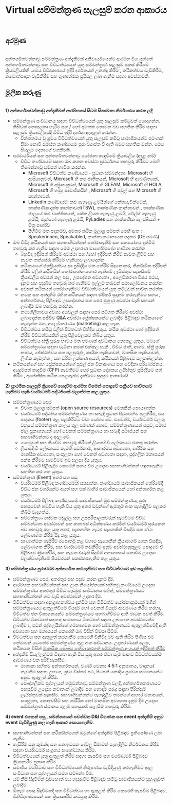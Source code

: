 **<h1>Virtual සම්මන්ත්‍රණ සැලසුම් කරන ආකාරය</h1>**</br>
**<h2>අරමුණ</h2>**</br>
අන්තර්ගතවන්නාවූ සම්මන්ත්‍රණ අත්දැකීමක් අනිවාර්යයෙන්ම ආරම්භ විය යුත්තේ අන්තර්ගතවන්නාවූ  සහ විවිධත්වයෙන් යුතු  සම්මන්ත්‍රණ සැලසුම් සකස් කිරීමේ ක්‍රියවලියකිනි  .මෙය විවිදාකාරයේ ඉදිරි දර්ශනයන් උනන්දු කිරීම , කථිකත්වය වැඩිකිරීම, නවොත්පාදන වැඩිකිරීම සහ ගුණාත්මක ප්‍රථිපල ලබා ගැනීම සඳහා අවස්ථාවකි.</br>
**<h2>මූලික කරුණු</h2>**</br>
**1)	අන්තර්ගතවන්නාවූ අත්දැකීමක් ආරම්භයේ සිටම සිතාමතා නිර්මාණය කරන ලදී**</br>
* සම්මන්ත්‍රණ සංවිධානය සඳහා විවිධත්වයෙන් යුතු සැලසුම් කමිටුවක් යොදාගන්න. කිසිවක් නොසලකා හැරීම සහ / හෝ අමතක නොවන බව සහතික කිරීම සඳහා සැලසුම් ක්‍රියාවලියේදී විවිධ ඉදිරි දර්ශන ඇතුළත් කරන්න.</br>
  * චින්තනමය වු ශ්‍රමය විවිධත්වයෙන් යුතු සැලසුම් කමිටු සාමාජිකයන්ට පමණක් සීමා නොවී සමස්ත කණ්ඩායම පුරා ව්‍යාප්ත වී ඇති බවට සහතික වන්න. මෙය සියලුම දෙනාගේ වගකීමකි.</br>
* පරමාර්ථයක් සහ අන්තර්ගතවන්නාවූ යෝජනා කැඳවීමේ ක්‍රියාවලිය (අදාළ නම්)</br>
  * විවිධ කණ්ඩායම් සඳහා ඔබ කතන අවස්ථා ප්‍රවර්ධනය තහවුරු කිරීමට මෙහි තිබෙන්නාවූ  සම්පත් භාවිත කරන්න.</br>
    * Microsoft විවිධත්ව කණ්ඩායම් - ප්‍රධාන සම්බන්දතා: Microsoft හි ආසියානුවන්, Microsoft හි කළු ජාතිකයන්, Microsoft හි ආබාධිතයන්, Microsoft හි  අප්‍රිකානුවන්, Microsoft හි GLEAM, Microsoft හි HOLA, Microsoft හි හමුදා සාමාජිකයින් , Microsoft හි පවුල් සහ Microsoft හි කාන්තාවන්.</br>
    * LinkedIn කණ්ඩායම්: කළු ගැහැණු ළමයින්ගේ කේතය,චික්ටෙක්, තාක්ෂණික දක්ෂ කාන්තාවන්(TSW), තාක්ෂණික කාන්තාවන් , තාක්ෂණික ජාලයේ කළු වෘත්තිකයන්, කේත ලියන ගැහැණු ළමයි, රේල්ස් ගැහැණු ළමයි, ජැන්ගෝ ගැහැණු ළමයි, PyLadies සහ තාක්ෂණික ලෙස්බියන් + මිත්‍ර පාර්ශව </br>
    * පිහිටීම මත පදනම්ව, අමතර කථික මූලාශ්‍ර සම්පත් මෙහි ඇත : Speakerinnen, Speakabled, කාන්තා කථානායක පදනම (DE පමණි)</br>
* ඔබ විවිද කථිකයන් සහ සහභාගිවන්නන් තෝරාගැනීම් සහ සහයෝගය දැක්වීම තහවුරු කර ගැනීම සඳහා   මෙම  උදාහරණ මාර්ගෝපදේශ භාවිතා කරන්න</br>
  * බහුවිද ඉදිරිපත් කිරීමේ  අවස්ථා සහ /හෝ ඉදිරිපත් කිරීම් නැවත ලිවීම් සහ නැවත තක්සේරු කිරීමේ හැකියාව ලබාදෙන්න </br>
  * කථිකයාගේ ජනප්‍රියත්වය සා ප්‍රසිද්දිය මත තේරීම් සිදුනොකර, නිර්නාමික ඉදිරිපත් කිරීම් වලින් කථිකයින් තෝරාගන්න.තොර ගැනීමේ ලෑයිස්තුව සැකසීමේ ක්‍රියාවලිය අවසන් කල පසු ,  උපදේශන අවශ්‍යතා , අලෙවිකරණ විෂය පථය, දැනුම සහ පසුබිම තහවුරු කර ගැනීමට  ඉල්ලුම් කරුවන් සමාලෝචනය කරන්න </br>
  * අවසන් කථිකයන් තෝරාගැනීමට විවිධත්වයෙන් යුතු කමිටුවක් භාවිත කරන්න</br>
  * නවක  සහ අත්දැකීම් රහිත කථිකයන් සඳහා ස්පීකර් සුදානම් කරගැනීමට සහය , අන්තර්ගතයැ පිළිබඳව උපදේශනය සහ පෙර පුහුණු අවස්ථා වැනි සහයන් ලබාදීම ඔබ තහවුරු කරන්න.</br>
  * නම්‍යශීලීභාවය අවශ්‍ය අයවලුන් සඳහා පෙර පටිගත කිරීමේ අවස්ථා ලබාදෙන්න.සජීවීව Q&A අවස්ථා ප්‍රේක්ෂකයන්ට ලබාදීම  පිළිබඳව කථිකයාගේ කැමැත්ත මත, අලෙවිකරණය (marketing) කළ හැක.</br>
  * විවිධත්වය කමිටු වලින් පිටතටත් විහිදිය යුතුය. කථික අවස්ථා හෝ ඉදිරිපත් කිරීම් විවිධත්වයකින් යුතු පිළිවෙලකට තිබිය යුතුය.</br>
  * විවිධත්වය ස්ත්‍රී පුරුෂ භාවය මත පමණක් අවධානය නොකළ යුතුය. ඔබගේ සම්මන්ත්‍රණය සඳහා වැටිනා කමක් එක්කල හැකි , විවිධ ජාතී, ආගම්, ස්ත්‍රී පුරුෂ භාවය,  ජේෂ්ඨත්වය සහ පළපුරුද්ද, කායික හැකියාවන්, මානසික හැකියාවන්, ලිංගික කැමැත්ත , සහ චරිත ලක්ෂණ අයත්, කථිකයන් පිළිබඳව සලකාබලන්න.</br>
* කථිකයන්ගේ සහ ප්‍රේක්ෂකයන්ගේ පුළුල් ජන විකාෂණය සහ වේදිකා පරිබෝජනය.  අයදුම්පත් කැඳවීම (CFP) නැවතීමට පෙර ප්‍රධාන දේශකය ලයිස්තුව ප්‍රසිද්දියට පත් කිරීම , අපේක්ෂිත කථික පෙළගැස්ම දැක්වීමට සුදුසුම ආකාරයයි</br>

**2)  ප්‍රාථමික සැලසුම් ක්‍රියාවේ යෙදවීම ආරම්භ වීමෙන් පොදුවේ සක්‍රීයව භාවිතයට ගැනීමට හැකි චර්යාධර්ම පද්ධතියක් බලාත්මක කළ යුතුය.**</br>
  * සම්මන්ත්‍රණයට පෙර </br>
    * විවෘත මුලාශ්‍ර සම්පත් (open source resources) [මෙතනින්](https://github.com/PushpaH/virtual-events/blob/main/l10n/si-sl/CODE_OF_CONDUCT.md) සොයාගන්න</br>
    * චර්යාධර්ම පද්ධතිය සම්මන්ත්ත්‍රණය හා සබැඳි ප්‍රධාන පිටුවෙහිම පළකිරීම, එය පාදකය (footer) තුළ පළකිරීමට වඩා යෝග්‍ය වේ. එමෙන්ම, චර්යාධර්ම වලංගු වනුයේ සම්මන්ත්‍රණ කාලය තුල පමණක් නොව, සම්මන්ත්‍රණයෙන් පසුව, සමාජ ජාල ප්‍රකාශනයන් හෝ වෙනත් සම්මන්ත්‍රණය හා සබැඳි සමාජයන් සහ සහබාගීවන්නට ද අදාල වේ.</br>
    * යොමුවක් සහ කියවීම් තහවුරු කිරීමක් ලියාපදිංචි ලේඛනයට එකතු කරන්න</br>
    * ලියාපදිංචි ලේඛනයට කැමති සර්වනාම, ආහාරමය අවශ්‍යතා, ශාරීරික සහ මානසික අවශ්‍යතා, සංකූලතා හෝ වෙනත් අවශ්‍යතා සඳහා, පුද්ගලික මනාපයන් පක්ෂ කිරීමට සැමවිටම ඉඩ සලසා දිය යුතුය.</br>
    * චර්යාධර්ම පිළිපැදීම කෙරෙහි සහය වීම උදෙසා සහභාගීවන්නන් හඳුනාගැනීම සහතික කර ගත යුතුය.</br>
  * සම්මන්ත්‍රණ (Event) අතර සහ පසු </br>
    * චර්යාධර්ම පිලිබඳ කණ්ඩායමක් සකසන්න. කණ්ඩායම් සාමාජිකයන් තේරීමේදී විවිධ ජන වර්ගයන්ට අයත් සහ එක් බාහිර සාමාජිකයෙක් හෝ අන්තර්ගත කළ යුතුය.</br>
    * චර්යාධර්ම පිලිබඳ කණ්ඩායමේ සාමාජිකයන් මුළු සම්මන්ත්‍රණයැ පුරා පහසුවෙන් හමුවිය හැකි විය යුතු අතර ඔවුන්ගේ ඇමතුම් අංක පැහැදිලිව පලකර තිබීම වැදගත්ය.</br>
    * සම්මන්ත්‍රණ සේවක මඩුල්ල සහ උපපරිපාලකවරුන් සැමවිටම විවිධ සම්බන්ධතා අවස්ථාවන් සහ කතාබස් අධීක්ෂණය කරමින් චර්යාධර්ම සුරැකෙන බව තහවුරු කළ යුතු අතර, පැනනගින ගැටළු සැනෙකින් විසදීම සහ ඒවා ලේඛණගත කිරීම සිදු කළ යුතුය.</br>
    * ඍණාත්මක හැසිරීම් රපොර්තු කළ වහාම සැනෙකින් ක්‍රියාමාර්ග ගෙන විසඳීම, ලේඛණගත කිරීම, සහ චර්යාධර්ම කඩකිරීම අනුව අවස්ථානුකූලව පොදුවේ ඒ පිළිබඳව ක්‍රියාකිරීම, සහ නැවත එවැනි සිදුවීම් අනාගතයේ නොවීම උදෙසා වලක්වාගැනීමේ පියවරයන් සකස්කරගැනීම කළ යුතුය.</br>
    
 **3) සම්මන්ත්‍රණය පුරාවටම අන්තර්ගත කරගැනීමට සහ විවිධත්වයට ඉඩ සැලසීම.**</br>
  *	සම්මන්ත්‍රණට පෙර, අතරතුර සහ පසුව කරන දැනුම් දීම්.</br>
  * ආරම්භක සහබාගීවන්නන් සහ ඌන නියෝජනයක් සහිතවූ කණ්ඩායම් උදෙසා සම්මන්ත්‍රණය අතරතුර විවිධ වැඩමුළු සංවිධානය මගින්, සම්මන්ත්‍රණයට සහභාගීවන්නන් හට වැඩි අවස්ථාවන් උදාකර දීම.</br>
  * විවිධත්වය සඳහා අනුග්‍රාහකත්වය දැක්වීම සහ විවිධත්ව යෝජනාක්‍රමයක් මගින් සම්මන්ත්‍රණයට ඇතුලත්වීමේ වියදම් හෝ වෙනත් වියදම් ආවරණය කිරීම හරහා, විවිධත්ව ජන විකාශනයන්ට සම්මන්ත්‍රණයට සහබාගීවිමට ඇති බාධක ඉවත් කිරීම. විවිධත්ව ටිකට්පත් සඳහාද සාමාන්‍යය ටිකට්පත් සඳහා ලබාදෙන අවස්ථාවන්ම ලබාදීම ද, එවන් පුද්ගලයින්ගේ ගමනාගමන හෝ සම්මන්ත්‍රණයට ඇතුලත්වීමේදී ඇති අවශ්‍යතා සහ මනාපයන් කෙරෙහි ඔබ විසින් විමසා සිටීම.</br>
  * විවධත්වය සහ ඇතුලත් කරගැනීම කෙරෙහි විනිවිද බව ඇති කිරීම පිණිස එම තේමාවන් යටතේම සම්මන්ත්‍රණය තුළ අංග සවිධානය. උදාහරණයක් ලෙස, කථිකයකු විසින් [මානසික සෞඛ්‍ය තේමා කරගත් සම්මන්ත්‍රණ අංගයක් ඉදිරිපත් කිරීම](http://mhprompt.org/)</br>
  * අත්දැකීම් සියල්ලන්ටම විඳගත හැකි විය යුතු අතර ඒවා සැම මානව විව්ධත්වයක්ම ආවරණය වන පරිදි සැකසීම.</br>
    *	මාතෘකා සහිතව අන්තර්ගතයන්, වර්ණ වෙනස 4:5:1 අනුපාතය, වාදනය/නැවතීම සඳහා උපාංග, ශ්‍රව්‍ය විස්තර පථ, පිටපත් යනාදිය ප්‍රවේශ සම්මතයන්ට අනුව ඇතුලත් කිරීම.</br>
    *	පෞද්ගලිකව පුද්ගලයන් හමුවන්නාවූ සම්මන්ත්‍රණ වලදී,  අන්තර්ගතකරණයට පහසුවීම උදෙසා නවාතැන් ලබාදීම සහ හොඳම පුරුදු සඳහා පිරික්සුම් ලැයිස්තුවක් සැකසීම. සහබාගීවන්නන්ට පැහැදිළිව තමන්ගේ ආහාර මනාපයන්, සංකූලතා, නොඉවසීම් සහ ශාරීරික හෝ මානසික අවශ්‍යතා දැනුම් දීම උදෙසා සම්මන්ත්‍රණ ස්ථානය තුලම පහසුකම් සැලසීම තහවුරු කිරීම.</br>
 
 **4) event එකෙන් පසු ,  සමන්නයෙන් පවත්වන D&I විගණන සහ event අත්දැකීම් අනුව event වැඩිදියුණු කල හැකි ආකාර සොයාගැනීම.**</br>
  *	සහභාගිවන්නන් සහ කථිකයින්ගෙන්  ඔවුන්ගේ අත්දැකීම් පිළිබඳව ප්‍රතිපෝෂණ ලබා ගැනීම.</br>
  * හැසිරීම යනු කුමක්ද සහ නොඉවසන දේවල සීමාවන් පැහැදිලිව නිර්වචනය කිරීම සඳහා චර්යාධර්ම සංග්‍රහය සංශෝධනය කිරීම.</br>
  *	විවිධත්වයෙන් යුතු  ඇතුලත් කිරීම සඳහා කැපවීම සහ  චර්යාධර්ම පිළිබඳව ක්‍රියාකාරීව ප්‍රකාශ කිරීම</br>
  * සමාජීය වටපිටාව සහ විවිධත්වයෙන් නිරූපණය වැඩිදියුණු කරගැනීමට අදාල සංවිධාන සහ පුද්ගලයන් සමග සම්බන්ද වීම.</br>
  * යම් කිසි සිදුවීමක් වුවහොත් එය හසුරුවීම පිළිබඳව කමිටු සාමාජිකයන්ට පුහුණුවත් ලබාදීම.</br>
  * ඕනෑම පොදු සිදුවීමකදී සහ විවිධත්වය හා ඇතුළත් කිරීම කෙරෙහි කැපවීම පිළිබඳව, විනිවිදභාවයෙන් සහ ක්‍රියාකාරීව කටයුතු කිරීම.</br>
  

    
